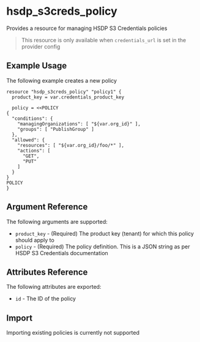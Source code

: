 # hsdp_s3creds_policy
Provides a resource for managing HSDP S3 Credentials policies

> This resource is only available when `credentials_url` is set in the provider config

## Example Usage

The following example creates a new policy

```hcl
resource "hsdp_s3creds_policy" "policy1" {
  product_key = var.credentials_product_key

  policy = <<POLICY
{
  "conditions": {
    "managingOrganizations": [ "${var.org_id}" ],
    "groups": [ "PublishGroup" ]
  },
  "allowed": {
    "resources": [ "${var.org_id}/foo/*" ],
    "actions": [
      "GET",
      "PUT"
    ]
  }
}
POLICY
}
```

## Argument Reference

The following arguments are supported:

* `product_key` - (Required) The product key (tenant) for which this policy should apply to
* `policy` - (Required) The policy definition. This is a JSON string as per HSDP S3 Credentials documentation


## Attributes Reference

The following attributes are exported:

* `id` - The ID of the policy

## Import

Importing existing policies is currently not supported
